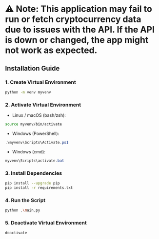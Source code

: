 # ⚠️ **Note:** This application may fail to run or fetch cryptocurrency data due to issues with the API. If the API is down or changed, the app might not work as expected.

## Installation Guide

### 1. Create Virtual Environment

```bash
python -m venv myvenv
```

### 2. Activate Virtual Environment

- Linux / macOS (bash/zsh):
```bash
source myvenv/bin/activate
```

- Windows (PowerShell):
```powershell
.\myvenv\Scripts\Activate.ps1
```

- Windows (cmd):
```powershell
myvenv\Scripts\activate.bat
```

### 3. Install Dependencies

```bash
pip install --upgrade pip
pip install -r requirements.txt
```

### 4. Run the Script

```bash
python .\main.py
```

### 5. Deactivate Virtual Environment

```bash
deactivate
```